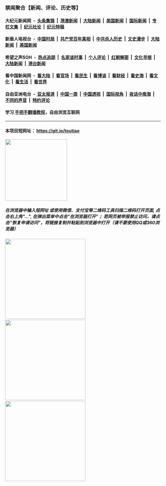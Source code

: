 ### 禁闻聚合【新闻、评论、历史等】

#### 大纪元新闻网 &nbsp;-&nbsp; [头条集锦](indexes/E头条集锦.md?t=02050811) &nbsp;|&nbsp; [港澳新闻](indexes/E港澳新闻.md?t=02050811)  &nbsp;|&nbsp; [大陆新闻](indexes/E大陆新闻.md?t=02050811) &nbsp;|&nbsp; [美国新闻](indexes/E美国新闻.md?t=02050811) &nbsp;|&nbsp; [国际新闻](indexes/E国际新闻.md?t=02050811) &nbsp;|&nbsp; [专栏文集](indexes/E专栏文集.md?t=02050811) &nbsp;|&nbsp; [纪元社论](indexes/E纪元社论.md?t=02050811) &nbsp;|&nbsp; [纪元特稿](indexes/E纪元特稿.md?t=02050811) 

#### 新唐人电视台 &nbsp;-&nbsp; [中国时局](indexes/N中国时局.md?t=02050811) &nbsp;|&nbsp; [共产党百年真相](indexes/N共产党百年真相.md?t=02050811) &nbsp;|&nbsp; [中共杀人历史](indexes/N中共杀人历史.md?t=02050811) &nbsp;|&nbsp; [文史漫步](indexes/N文史漫步.md?t=02050811) &nbsp;|&nbsp; [大陆新闻](indexes/N大陆新闻.md?t=02050811) &nbsp;|&nbsp; [美国新闻](indexes/N美国新闻.md?t=02050811)

#### 希望之声SOH &nbsp;-&nbsp; [热点追踪](indexes/H热点追踪.md?t=02050811) &nbsp;|&nbsp; [名家谈时事](indexes/H名家谈时事.md?t=02050811) &nbsp;|&nbsp; [个人评论](indexes/H个人评论.md?t=02050811)  &nbsp;|&nbsp; [红朝解密](indexes/H红朝解密.md?t=02050811) &nbsp;|&nbsp; [文化寻根](indexes/H文化寻根.md?t=02050811) &nbsp;|&nbsp; [大陆新闻](indexes/H大陆新闻.md?t=02050811) &nbsp;|&nbsp; [港台新闻](indexes/H港台新闻.md?t=02050811)

#### 看中国新闻网 &nbsp;-&nbsp; [看大陆](indexes/S看大陆.md?t=02050811) &nbsp;|&nbsp; [看官场](indexes/S看官场.md?t=02050811) &nbsp;|&nbsp; [看民生](indexes/S看民生.md?t=02050811)  &nbsp;|&nbsp; [看博谈](indexes/S看博谈.md?t=02050811) &nbsp;|&nbsp; [看财经](indexes/S看财经.md?t=02050811) &nbsp;|&nbsp; [看史海](indexes/S看史海.md?t=02050811) &nbsp;|&nbsp; [看文化](indexes/S看文化.md?t=02050811) &nbsp;|&nbsp; [看生活](indexes/S看生活.md?t=02050811) &nbsp;|&nbsp; [看世界](indexes/S看世界.md?t=02050811)

#### 自由亚洲电台 &nbsp;-&nbsp; [亚太报道](indexes/R亚太报道.md?t=02050811) &nbsp;|&nbsp; [中国一周](indexes/R中国一周.md?t=02050811) &nbsp;|&nbsp; [中国透视](indexes/R中国透视.md?t=02050811)  &nbsp;|&nbsp; [国际视角](indexes/R国际视角.md?t=02050811) &nbsp;|&nbsp; [夜话中南海](indexes/R夜话中南海.md?t=02050811) &nbsp;|&nbsp; [不同的声音](indexes/R不同的声音.md?t=02050811) &nbsp;|&nbsp; [特约评论](indexes/R特约评论.md?t=02050811)

#### 学习 [手把手翻墙教程](https://github.com/gfw-breaker/guides/wiki)，自由浏览互联网

----

#### 本项目短网址： https://git.io/toutiao
<img src="https://raw.githubusercontent.com/gfw-breaker/banned-news/master/scripts/img/qr.png" width="200px"/>  

##### 在浏览器中输入短网址 或使用微信、支付宝等二维码工具扫描二维码打开页面, 点击右上角"...", 在弹出菜单中点击“在浏览器打开”； 若网页被举报禁止访问，请点击“恢复申请访问”，将链接复制并粘贴到浏览器中打开（请不要使用QQ或360浏览器）

<img src="https://raw.githubusercontent.com/gfw-breaker/banned-news/master/scripts/img/1.png" width="260px"/> &nbsp; <img src="https://raw.githubusercontent.com/gfw-breaker/banned-news/master/scripts/img/2.png" width="260px"/> &nbsp; <img src="https://raw.githubusercontent.com/gfw-breaker/banned-news/master/scripts/img/3.png" width="260px"/>
